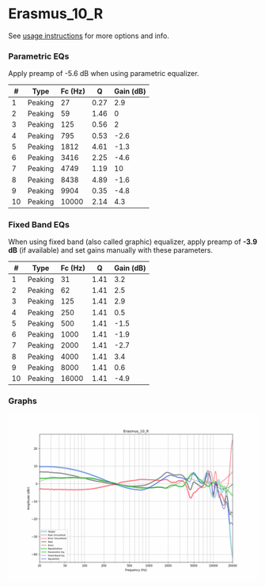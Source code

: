 # Erasmus_10_R
See [usage instructions](https://github.com/jaakkopasanen/AutoEq#usage) for more options and info.

### Parametric EQs
Apply preamp of -5.6 dB when using parametric equalizer.

|   # | Type    |   Fc (Hz) |    Q |   Gain (dB) |
|-----|---------|-----------|------|-------------|
|   1 | Peaking |        27 | 0.27 |         2.9 |
|   2 | Peaking |        59 | 1.46 |         0   |
|   3 | Peaking |       125 | 0.56 |         2   |
|   4 | Peaking |       795 | 0.53 |        -2.6 |
|   5 | Peaking |      1812 | 4.61 |        -1.3 |
|   6 | Peaking |      3416 | 2.25 |        -4.6 |
|   7 | Peaking |      4749 | 1.19 |        10   |
|   8 | Peaking |      8438 | 4.89 |        -1.6 |
|   9 | Peaking |      9904 | 0.35 |        -4.8 |
|  10 | Peaking |     10000 | 2.14 |         4.3 |

### Fixed Band EQs
When using fixed band (also called graphic) equalizer, apply preamp of **-3.9 dB** (if available) and set gains manually with these parameters.

|   # | Type    |   Fc (Hz) |    Q |   Gain (dB) |
|-----|---------|-----------|------|-------------|
|   1 | Peaking |        31 | 1.41 |         3.2 |
|   2 | Peaking |        62 | 1.41 |         2.5 |
|   3 | Peaking |       125 | 1.41 |         2.9 |
|   4 | Peaking |       250 | 1.41 |         0.5 |
|   5 | Peaking |       500 | 1.41 |        -1.5 |
|   6 | Peaking |      1000 | 1.41 |        -1.9 |
|   7 | Peaking |      2000 | 1.41 |        -2.7 |
|   8 | Peaking |      4000 | 1.41 |         3.4 |
|   9 | Peaking |      8000 | 1.41 |         0.6 |
|  10 | Peaking |     16000 | 1.41 |        -4.9 |

### Graphs
![](./Erasmus_10_R.png)
